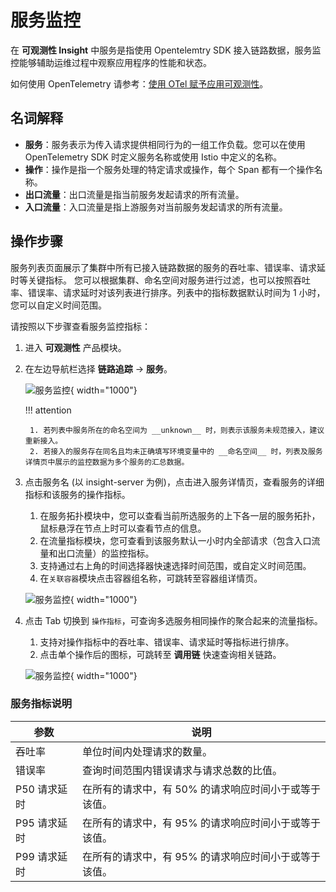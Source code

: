 # 服务监控

在 __可观测性 Insight__ 中服务是指使用 Opentelemtry SDK 接入链路数据，服务监控能够辅助运维过程中观察应用程序的性能和状态。

如何使用 OpenTelemetry 请参考：[使用 OTel 赋予应用可观测性](https://docs.daocloud.io/insight/user-guide/quickstart/otel/otel/)。

## 名词解释

- **服务**：服务表示为传入请求提供相同行为的一组工作负载。您可以在使用 OpenTelemetry SDK 时定义服务名称或使用 Istio 中定义的名称。
- **操作**：操作是指一个服务处理的特定请求或操作，每个 Span 都有一个操作名称。
- **出口流量**：出口流量是指当前服务发起请求的所有流量。
- **入口流量**：入口流量是指上游服务对当前服务发起请求的所有流量。

## 操作步骤

服务列表页面展示了集群中所有已接入链路数据的服务的吞吐率、错误率、请求延时等关键指标。
您可以根据集群、命名空间对服务进行过滤，也可以按照吞吐率、错误率、请求延时对该列表进行排序。列表中的指标数据默认时间为 1 小时，您可以自定义时间范围。

请按照以下步骤查看服务监控指标：

1. 进入 __可观测性__ 产品模块。

2. 在左边导航栏选择 __链路追踪__ -> __服务__。

    ![服务监控](https://docs.daocloud.io/daocloud-docs-images/docs/zh/docs/insight/images/service00.png){ width="1000"}

    !!! attention

        1. 若列表中服务所在的命名空间为 __unknown__ 时，则表示该服务未规范接入，建议重新接入。
        2. 若接入的服务存在同名且均未正确填写环境变量中的 __命名空间__ 时，列表及服务详情页中展示的监控数据为多个服务的汇总数据。

3. 点击服务名 (以 insight-server 为例)，点击进入服务详情页，查看服务的详细指标和该服务的操作指标。

    1. 在服务拓扑模块中，您可以查看当前所选服务的上下各一层的服务拓扑，鼠标悬浮在节点上时可以查看节点的信息。
    2. 在流量指标模块，您可查看到该服务默认一小时内全部请求（包含入口流量和出口流量）的监控指标。
    3. 支持通过右上角的时间选择器快速选择时间范围，或自定义时间范围。
    4. 在`关联容器`模块点击容器组名称，可跳转至容器组详情页。

    ![服务监控](../../insight/images/service.png){ width="1000"}

4. 点击 Tab 切换到 `操作指标`，可查询多选服务相同操作的聚合起来的流量指标。

    1. 支持对操作指标中的吞吐率、错误率、请求延时等指标进行排序。
    2. 点击单个操作后的图标，可跳转至 __调用链__ 快速查询相关链路。

    ![服务监控](../../insight/images/service-1.png){ width="1000"}

### 服务指标说明

| 参数     | 说明                                     |
| -------- | ---------------------------------------- |
| 吞吐率   | 单位时间内处理请求的数量。               |
| 错误率   | 查询时间范围内错误请求与请求总数的比值。 |
| P50 请求延时 | 在所有的请求中，有 50% 的请求响应时间小于或等于该值。 |
| P95 请求延时 | 在所有的请求中，有 95% 的请求响应时间小于或等于该值。 |
| P99 请求延时 | 在所有的请求中，有 95% 的请求响应时间小于或等于该值。 |
